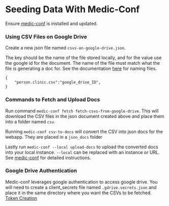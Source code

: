 # Seeding Data With Medic-Conf

Ensure [medic-conf](https://github.com/medic/medic-conf) is installed and updated. 

### Using CSV Files on Google Drive
Create a new json file named `csvs-on-google-drive.json`. 

The key should be the name of the file stored locally, and for the value use the google id for the document. The name of the file must match what the file is generating a doc for. See the documentation [here](https://github.com/medic/medic-conf#csv-file-name) for naming files. 

```
{
    "person.clinic.csv":"google_drive_ID",
}
```

### Commands to Fetch and Upload Docs

Run command `medic-conf fetch fetch-csvs-from-google-drive`. This will download the CSV files in the json document created above and place them into a folder named `csv`.

Running `medic-conf csv-to-docs` will convert the CSV into json docs for the webapp. They are placed in a `json_docs` folder

Lastly run `medic-conf --local upload-docs` to upload the converted docs into your local instance. `--local` can be replaced with an instance or URL. See [medic-conf](https://github.com/medic/medic-conf) for detailed instructions.

### Google Drive Authentication

Medic-conf leverages google authentication to access google drive. You will need to create a client_secrets file named `.gdrive.secrets.json` and place it in the same directory where you want the CSVs to be fetched. [Token Creation](https://developers.google.com/identity/protocols/OAuth2InstalledApp)